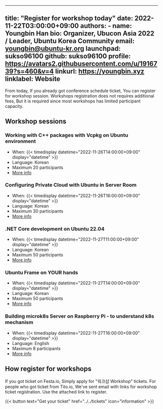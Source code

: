 
---
title: "Register for workshop today"
date: 2022-11-22T03:00:00+09:00
authors:
    - name: Youngbin Han
      bio: Organizer, Ubucon Asia 2022 / Leader, Ubuntu Korea Community 
      email: youngbin@ubuntu-kr.org
      launchpad: sukso96100
      github: sukso96100
      profile: https://avatars2.githubusercontent.com/u/1916739?s=460&v=4
      linkurl: https://youngbin.xyz
      linklabel: Website
---

From today, If you already got conference schedule ticket, You can register for workshop session.
Workshops registration does not requires additional fees, But it is required since most workshops has limited participant capacity.

## Workshop sessions

### Working with C++ packages with Vcpkg on Ubuntu environment
- When: {{< timedisplay datetime="2022-11-26T14:00:00+09:00" display="datetime" >}}
- Language: Korean
- Maximum 20 participants
- [More info](../../sessions/support-package-as-Vcpkg-in-linux/)

### Configuring Private Cloud with Ubuntu in Server Room
- When: {{< timedisplay datetime="2022-11-26T16:00:00+09:00" display="datetime" >}}
- Language: Korean
- Maximum 30 participants
- [More info](../../sessions/configure-private-cloud-with-ubuntu/)

### .NET Core development on Ubuntu 22.04
- When: {{< timedisplay datetime="2022-11-27T11:00:00+09:00" display="datetime" >}}
- Language: Korean
- Maximum 50 participants
- [More info](../../sessions/NET-Core-Development-in-Ubuntu/)

### Ubuntu Frame on YOUR hands
- When: {{< timedisplay datetime="2022-11-27T14:00:00+09:00" display="datetime" >}}
- Language: Korean
- Maximum 50 participants
- [More info](../../sessions/Ubuntu_Frame_on_YOUR_hands/)

### Building microk8s Server on Raspberry Pi - to understand k8s mechanism
- When: {{< timedisplay datetime="2022-11-27T16:00:00+09:00" display="datetime" >}}
- Language: English
- Maximum 8 participants
- [More info](../../sessions/Building-microk8s-Server-on-Raspberry-Pi-to-understand-k8s-mechanism/)

## How register for workshops

If you got ticket on Festa.io, Simply apply for "워크샵 Workshop" tickets.
For people who got ticket from Tito.io, We've sent email with links for workshop ticket registration. Use the attached link to register.

{{< button text="Get your ticket" href="../../tickets" icon="information" >}}